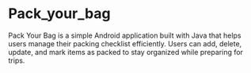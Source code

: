 # Pack_your_bag
Pack Your Bag is a simple Android application built with Java that helps users manage their packing checklist efficiently. Users can add, delete, update, and mark items as packed to stay organized while preparing for trips.

